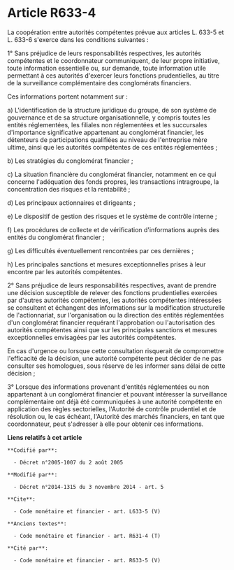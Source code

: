 # Article R633-4

La coopération entre autorités compétentes prévue aux articles L. 633-5 et L. 633-6 s'exerce dans les conditions suivantes : 

1° Sans préjudice de leurs responsabilités respectives, les autorités compétentes et le coordonnateur communiquent, de leur
propre initiative, toute information essentielle ou, sur demande, toute information utile permettant à ces autorités
d'exercer leurs fonctions prudentielles, au titre de la surveillance complémentaire des conglomérats financiers. 

Ces informations portent notamment sur : 

a) L'identification de la structure juridique du groupe, de son système de gouvernance et de sa structure organisationnelle,
y compris toutes les entités réglementées, les filiales non réglementées et les succursales d'importance significative
appartenant au conglomérat financier, les détenteurs de participations qualifiées au niveau de l'entreprise mère ultime,
ainsi que les autorités compétentes de ces entités réglementées ; 

b) Les stratégies du conglomérat financier ; 

c) La situation financière du conglomérat financier, notamment en ce qui concerne l'adéquation des fonds propres, les
transactions intragroupe, la concentration des risques et la rentabilité ; 

d) Les principaux actionnaires et dirigeants ; 

e) Le dispositif de gestion des risques et le système de contrôle interne ; 

f) Les procédures de collecte et de vérification d'informations auprès des entités du conglomérat financier ; 

g) Les difficultés éventuellement rencontrées par ces dernières ; 

h) Les principales sanctions et mesures exceptionnelles prises à leur encontre par les autorités compétentes. 

2° Sans préjudice de leurs responsabilités respectives, avant de prendre une décision susceptible de relever des fonctions
prudentielles exercées par d'autres autorités compétentes, les autorités compétentes intéressées se consultent et échangent
des informations sur la modification structurelle de l'actionnariat, sur l'organisation ou la direction des entités
réglementées d'un conglomérat financier requérant l'approbation ou l'autorisation des autorités compétentes ainsi que sur les
principales sanctions et mesures exceptionnelles envisagées par les autorités compétentes. 

En cas d'urgence ou lorsque cette consultation risquerait de compromettre l'efficacité de la décision, une autorité
compétente peut décider de ne pas consulter ses homologues, sous réserve de les informer sans délai de cette décision ; 

3° Lorsque des informations provenant d'entités réglementées ou non appartenant à un conglomérat financier et pouvant
intéresser la surveillance complémentaire ont déjà été communiquées à une autorité compétente en application des règles
sectorielles, l'Autorité de contrôle prudentiel et de résolution ou, le cas échéant, l'Autorité des marchés financiers, en
tant que coordonnateur, peut s'adresser à elle pour obtenir ces informations.

**Liens relatifs à cet article**

	**Codifié par**:

	  - Décret n°2005-1007 du 2 août 2005

	**Modifié par**:

	  - Décret n°2014-1315 du 3 novembre 2014 - art. 5

	**Cite**:

	  - Code monétaire et financier - art. L633-5 (V)

	**Anciens textes**:

	  - Code monétaire et financier - art. R631-4 (T)

	**Cité par**:

	  - Code monétaire et financier - art. R633-5 (V)
